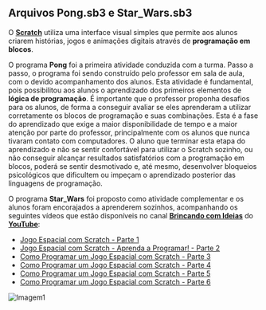 ## Arquivos Pong.sb3 e Star_Wars.sb3
O **[Scratch](https://scratch.mit.edu/)** utiliza uma interface visual simples que permite aos alunos criarem histórias, jogos e animações digitais através de **programação em blocos**.

O programa **Pong** foi a primeira atividade conduzida com a turma. Passo a passo, o programa foi sendo construído pelo professor em sala de aula, com o devido acompanhamento dos alunos. Esta atividade é fundamental, pois possibilitou aos alunos o aprendizado dos primeiros elementos de **lógica de programação**. É importante que o professor proponha desafios para os alunos, de forma a conseguir avaliar se eles aprenderam a utilizar corretamente os blocos de programação e suas combinações. Esta é a fase do aprendizado que exige a maior disponibilidade de tempo e a maior atenção por parte do professor, principalmente com os alunos que nunca tivaram contato com computadores. O aluno que terminar esta etapa do aprendizado e não se sentir confortável para utilizar o Scratch sozinho, ou não conseguir alcançar resultados satisfatórios com a programação em blocos, poderá se sentir desmotivado e, até mesmo, desenvolver bloqueios psicológicos que dificultem ou impeçam o aprendizado posterior das linguagens de programação.

O programa **Star_Wars** foi proposto como atividade complementar e os alunos foram encorajados a aprenderem sozinhos, acompanhando os seguintes vídeos que estão disponíveis no canal **[Brincando com Ideias](https://www.youtube.com/c/BrincandocomIdeias)** do **[YouTube](https://www.youtube.com/)**:
- [Jogo Espacial com Scratch - Parte 1](https://www.youtube.com/watch?v=7-yd-l-N310&t=61s)
- [Jogo Espacial com Scratch - Aprenda a Programar! - Parte 2](https://www.youtube.com/watch?v=SLZ3jjSZ3Ag&t=66s)
- [Como Programar um Jogo Espacial com Scratch - Parte 3](https://www.youtube.com/watch?v=kXbD5U77uPY)
- [Como Programar um Jogo Espacial com Scratch - Parte 4](https://www.youtube.com/watch?v=1bax3FcwRN8)
- [Como Programar um Jogo Espacial com Scratch - Parte 5](https://www.youtube.com/watch?v=zqhWKmlq3A4)
- [Como Programar um Jogo Espacial com Scratch - Parte 6](https://www.youtube.com/watch?v=FK8Mq8RGIzw)

![Imagem1](https://user-images.githubusercontent.com/100809861/176980617-a243f060-fd3c-42ff-8413-5e42bc0fb433.png)
